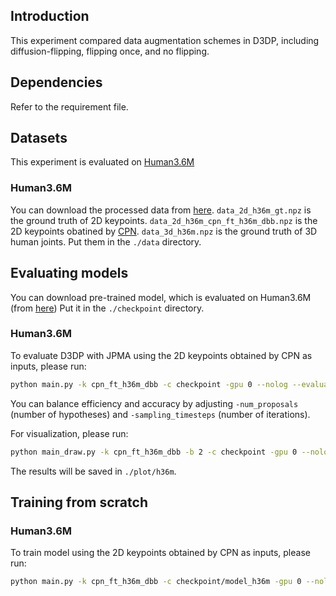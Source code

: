 ## Introduction
This experiment compared data augmentation schemes in D3DP, including diffusion-flipping, flipping once, and no flipping.

## Dependencies
Refer to the requirement file.



## Datasets

This experiment is evaluated on [Human3.6M](http://vision.imar.ro/human3.6m) 

### Human3.6M

You can download the processed data from [here](https://drive.google.com/file/d/1FMgAf_I04GlweHMfgUKzB0CMwglxuwPe/view?usp=sharing).  `data_2d_h36m_gt.npz` is the ground truth of 2D keypoints. `data_2d_h36m_cpn_ft_h36m_dbb.npz` is the 2D keypoints obatined by [CPN](https://github.com/GengDavid/pytorch-cpn).  `data_3d_h36m.npz` is the ground truth of 3D human joints. Put them in the `./data` directory.



## Evaluating models
You can download pre-trained model, which is evaluated on Human3.6M (from [here](https://drive.google.com/file/d/1c48a2SxIkRxxqP5F1l3kpUSRWwHknYVK/view?usp=sharing)) Put it in the `./checkpoint` directory. 

### Human3.6M

To evaluate D3DP with JPMA using the 2D keypoints obtained by CPN as inputs, please run:
```bash
python main.py -k cpn_ft_h36m_dbb -c checkpoint -gpu 0 --nolog --evaluate h36m_best_epoch.bin -num_proposals 5 -sampling_timesteps 5 -b 4
```

You can balance efficiency and accuracy by adjusting `-num_proposals` (number of hypotheses) and `-sampling_timesteps` (number of iterations).

For visualization, please run:
```bash
python main_draw.py -k cpn_ft_h36m_dbb -b 2 -c checkpoint -gpu 0 --nolog --evaluate h36m_best_epoch.bin -num_proposals 5 -sampling_timesteps 5 --render --viz-subject S11 --viz-action SittingDown --viz-camera 1
```
The results will be saved in `./plot/h36m`.


## Training from scratch
### Human3.6M
To train model using the 2D keypoints obtained by CPN as inputs, please run:
```bash
python main.py -k cpn_ft_h36m_dbb -c checkpoint/model_h36m -gpu 0 --nolog
```
